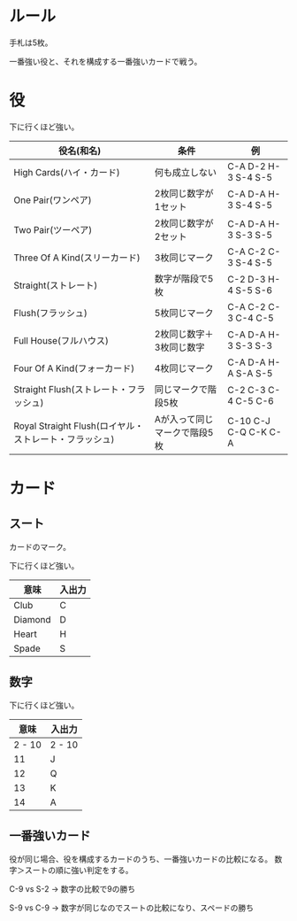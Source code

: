 # ルール
手札は5枚。

一番強い役と、それを構成する一番強いカードで戦う。

# 役
下に行くほど強い。

役名(和名)                                             | 条件                         | 例
-------------------------------------------------------|------------------------------|----------
High Cards(ハイ・カード)                               | 何も成立しない               | C-A D-2 H-3 S-4 S-5
One Pair(ワンペア)                                     | 2枚同じ数字が1セット         | C-A D-A H-3 S-4 S-5
Two Pair(ツーペア)                                     | 2枚同じ数字が2セット         | C-A D-A H-3 S-3 S-5
Three Of A Kind(スリーカード)                          | 3枚同じマーク                | C-A C-2 C-3 S-4 S-5
Straight(ストレート)                                   | 数字が階段で5枚              | C-2 D-3 H-4 S-5 S-6
Flush(フラッシュ)                                      | 5枚同じマーク                | C-A C-2 C-3 C-4 C-5
Full House(フルハウス)                                 | 2枚同じ数字＋3枚同じ数字     | C-A D-A H-3 S-3 S-3
Four Of A Kind(フォーカード)                           | 4枚同じマーク                | C-A D-A H-A S-A S-5
Straight Flush(ストレート・フラッシュ)                 | 同じマークで階段5枚          | C-2 C-3 C-4 C-5 C-6
Royal Straight Flush(ロイヤル・ストレート・フラッシュ) | Aが入って同じマークで階段5枚 | C-10 C-J C-Q C-K C-A

# カード
## スート
カードのマーク。

下に行くほど強い。

意味	| 入出力
--------|--------
Club	| C
Diamond	| D
Heart	| H
Spade	| S

## 数字
下に行くほど強い。

意味	| 入出力
--------|--------
2 - 10	| 2 - 10
11	    | J
12	    | Q
13	    | K
14	    | A

## 一番強いカード
役が同じ場合、役を構成するカードのうち、一番強いカードの比較になる。
数字＞スートの順に強い判定をする。

C-9 vs S-2
→ 数字の比較で9の勝ち

S-9 vs C-9
→ 数字が同じなのでスートの比較になり、スペードの勝ち



